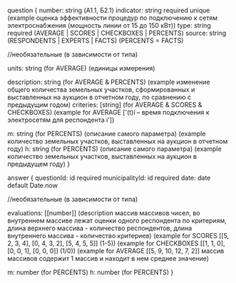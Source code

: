 question {
  number: string (А1.1, Б2.1)
  indicator: string required unique (example оценка эффективности процедур по подключению к сетям электроснабжения (мощность линии от 15 до 150 кВт))
  type: string required (AVERAGE | SCORES | CHECKBOXES | PERCENTS)
  source: string (RESPONDENTS | EXPERTS | FACTS) (PERCENTS = FACTS)

  //необязательные (в зависимости от типа)

  units: string (for AVERAGE) (единицы измерения)

  description: string (for AVERAGE & PERCENTS) (example изменение общего количества земельных участков, сформированных и выставленных на аукцион в отчетном году, по сравнению с предыдущим годом)
  criteries: [string] (for AVERAGE & SCORES & CHECKBOXES)
  (example for AVERAGE ['(t)i – время подключения к электросетям для респондента i'])

  m: string (for PERCENTS) (описание самого параметра) (example количество земельных участков, выставленных на аукцион в отчетном году)
  h: string (for PERCENTS) (описание самого параметра) (example количество земельных участков, выставленных на аукцион в предыдущем году)
}

answer {
  questionId: id required
  municipalityId: id required
  date: date default Date.now

  //необязательные (в зависимости от типа)

  evaluations: [[number]] (description массив массивов чисел, во внутреннем массиве лежат оценки одного респондента по критериям, длина верхнего массива - количество респондентов, длина внутреннего массива - количество критериев)
  (example for SCORES [[5, 2, 3, 4], [0, 4, 3, 2], [5, 4, 5, 5]] (1-5))
  (example for CHECKBOXES [[1, 1, 0], [0, 0, 1], [0, 0, 0]] (1/0))
  (example for AVERAGE [[5, 9, 10, 12, 7, 2]] массив массивов содержит 1 массив и находит в нем среднее значение)

  m: number (for PERCENTS)
  h: number (for PERCENTS)
}